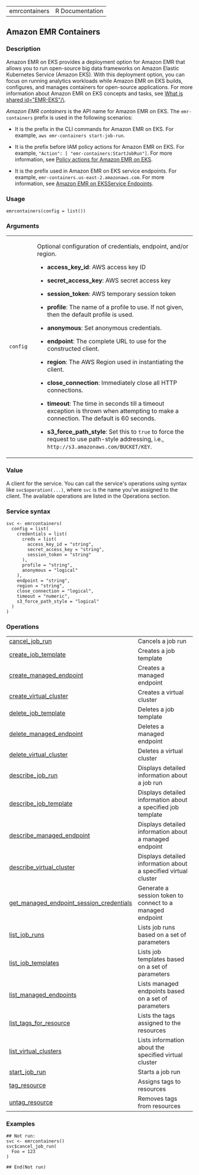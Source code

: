 <table style="width: 100%;">
<tbody>
<tr class="odd">
<td>emrcontainers</td>
<td style="text-align: right;">R Documentation</td>
</tr>
</tbody>
</table>

## Amazon EMR Containers

### Description

Amazon EMR on EKS provides a deployment option for Amazon EMR that
allows you to run open-source big data frameworks on Amazon Elastic
Kubernetes Service (Amazon EKS). With this deployment option, you can
focus on running analytics workloads while Amazon EMR on EKS builds,
configures, and manages containers for open-source applications. For
more information about Amazon EMR on EKS concepts and tasks, see [What
is shared
id="EMR-EKS"/\\](https://docs.aws.amazon.com/emr/latest/EMR-on-EKS-DevelopmentGuide/emr-eks.html).

*Amazon EMR containers* is the API name for Amazon EMR on EKS. The
`emr-containers` prefix is used in the following scenarios:

-   It is the prefix in the CLI commands for Amazon EMR on EKS. For
    example, `⁠aws emr-containers start-job-run⁠`.

-   It is the prefix before IAM policy actions for Amazon EMR on EKS.
    For example, `⁠"Action": [ "emr-containers:StartJobRun"]⁠`. For more
    information, see [Policy actions for Amazon EMR on
    EKS](https://docs.aws.amazon.com/emr/latest/EMR-on-EKS-DevelopmentGuide/security_iam_service-with-iam.html#security_iam_service-with-iam-id-based-policies-actions).

-   It is the prefix used in Amazon EMR on EKS service endpoints. For
    example, `⁠emr-containers.us-east-2.amazonaws.com⁠`. For more
    information, see [Amazon EMR on EKSService
    Endpoints](https://docs.aws.amazon.com/emr/latest/EMR-on-EKS-DevelopmentGuide/service-quotas.html#service-endpoints).

### Usage

    emrcontainers(config = list())

### Arguments

<table>
<colgroup>
<col style="width: 15%" />
<col style="width: 85%" />
</colgroup>
<tbody>
<tr class="odd">
<td><code id="emrcontainers_:_config">config</code></td>
<td><p>Optional configuration of credentials, endpoint, and/or
region.</p>
<ul>
<li><p><strong>access_key_id</strong>: AWS access key ID</p></li>
<li><p><strong>secret_access_key</strong>: AWS secret access
key</p></li>
<li><p><strong>session_token</strong>: AWS temporary session
token</p></li>
<li><p><strong>profile</strong>: The name of a profile to use. If not
given, then the default profile is used.</p></li>
<li><p><strong>anonymous</strong>: Set anonymous credentials.</p></li>
<li><p><strong>endpoint</strong>: The complete URL to use for the
constructed client.</p></li>
<li><p><strong>region</strong>: The AWS Region used in instantiating the
client.</p></li>
<li><p><strong>close_connection</strong>: Immediately close all HTTP
connections.</p></li>
<li><p><strong>timeout</strong>: The time in seconds till a timeout
exception is thrown when attempting to make a connection. The default is
60 seconds.</p></li>
<li><p><strong>s3_force_path_style</strong>: Set this to
<code>true</code> to force the request to use path-style addressing,
i.e., <code
style="white-space: pre;">⁠http://s3.amazonaws.com/BUCKET/KEY⁠</code>.</p></li>
</ul></td>
</tr>
</tbody>
</table>

### Value

A client for the service. You can call the service's operations using
syntax like `svc$operation(...)`, where `svc` is the name you've
assigned to the client. The available operations are listed in the
Operations section.

### Service syntax

    svc <- emrcontainers(
      config = list(
        credentials = list(
          creds = list(
            access_key_id = "string",
            secret_access_key = "string",
            session_token = "string"
          ),
          profile = "string",
          anonymous = "logical"
        ),
        endpoint = "string",
        region = "string",
        close_connection = "logical",
        timeout = "numeric",
        s3_force_path_style = "logical"
      )
    )

### Operations

<table>
<tbody>
<tr class="odd">
<td style="text-align: left;"><a href="../emrcontainers_cancel_job_run/"> cancel_job_run </a></td>
<td style="text-align: left;">Cancels a job run</td>
</tr>
<tr class="even">
<td style="text-align: left;"><a href="../emrcontainers_create_job_template/"> create_job_template </a></td>
<td style="text-align: left;">Creates a job template</td>
</tr>
<tr class="odd">
<td style="text-align: left;"><a href="../emrcontainers_create_managed_endpoint/"> create_managed_endpoint </a></td>
<td style="text-align: left;">Creates a managed endpoint</td>
</tr>
<tr class="even">
<td style="text-align: left;"><a href="../emrcontainers_create_virtual_cluster/"> create_virtual_cluster </a></td>
<td style="text-align: left;">Creates a virtual cluster</td>
</tr>
<tr class="odd">
<td style="text-align: left;"><a href="../emrcontainers_delete_job_template/"> delete_job_template </a></td>
<td style="text-align: left;">Deletes a job template</td>
</tr>
<tr class="even">
<td style="text-align: left;"><a href="../emrcontainers_delete_managed_endpoint/"> delete_managed_endpoint </a></td>
<td style="text-align: left;">Deletes a managed endpoint</td>
</tr>
<tr class="odd">
<td style="text-align: left;"><a href="../emrcontainers_delete_virtual_cluster/"> delete_virtual_cluster </a></td>
<td style="text-align: left;">Deletes a virtual cluster</td>
</tr>
<tr class="even">
<td style="text-align: left;"><a href="../emrcontainers_describe_job_run/"> describe_job_run </a></td>
<td style="text-align: left;">Displays detailed information about a job
run</td>
</tr>
<tr class="odd">
<td style="text-align: left;"><a href="../emrcontainers_describe_job_template/"> describe_job_template </a></td>
<td style="text-align: left;">Displays detailed information about a
specified job template</td>
</tr>
<tr class="even">
<td style="text-align: left;"><a href="../emrcontainers_describe_managed_endpoint/"> describe_managed_endpoint </a></td>
<td style="text-align: left;">Displays detailed information about a
managed endpoint</td>
</tr>
<tr class="odd">
<td style="text-align: left;"><a href="../emrcontainers_describe_virtual_cluster/"> describe_virtual_cluster </a></td>
<td style="text-align: left;">Displays detailed information about a
specified virtual cluster</td>
</tr>
<tr class="even">
<td
style="text-align: left;"><a href="../emrcontainers_get_managed_endpoint_session_credentials/"> get_managed_endpoint_session_credentials </a></td>
<td style="text-align: left;">Generate a session token to connect to a
managed endpoint</td>
</tr>
<tr class="odd">
<td style="text-align: left;"><a href="../emrcontainers_list_job_runs/"> list_job_runs </a></td>
<td style="text-align: left;">Lists job runs based on a set of
parameters</td>
</tr>
<tr class="even">
<td style="text-align: left;"><a href="../emrcontainers_list_job_templates/"> list_job_templates </a></td>
<td style="text-align: left;">Lists job templates based on a set of
parameters</td>
</tr>
<tr class="odd">
<td style="text-align: left;"><a href="../emrcontainers_list_managed_endpoints/"> list_managed_endpoints </a></td>
<td style="text-align: left;">Lists managed endpoints based on a set of
parameters</td>
</tr>
<tr class="even">
<td style="text-align: left;"><a href="../emrcontainers_list_tags_for_resource/"> list_tags_for_resource </a></td>
<td style="text-align: left;">Lists the tags assigned to the
resources</td>
</tr>
<tr class="odd">
<td style="text-align: left;"><a href="../emrcontainers_list_virtual_clusters/"> list_virtual_clusters </a></td>
<td style="text-align: left;">Lists information about the specified
virtual cluster</td>
</tr>
<tr class="even">
<td style="text-align: left;"><a href="../emrcontainers_start_job_run/"> start_job_run </a></td>
<td style="text-align: left;">Starts a job run</td>
</tr>
<tr class="odd">
<td style="text-align: left;"><a href="../emrcontainers_tag_resource/"> tag_resource </a></td>
<td style="text-align: left;">Assigns tags to resources</td>
</tr>
<tr class="even">
<td style="text-align: left;"><a href="../emrcontainers_untag_resource/"> untag_resource </a></td>
<td style="text-align: left;">Removes tags from resources</td>
</tr>
</tbody>
</table>

### Examples

    ## Not run: 
    svc <- emrcontainers()
    svc$cancel_job_run(
      Foo = 123
    )

    ## End(Not run)
